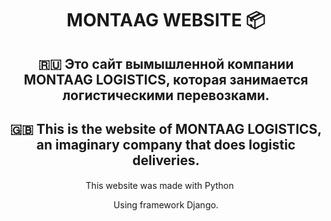 <h1 align="center">MONTAAG WEBSITE 📦</h1>

<h2 align="center">🇷🇺 Это сайт вымышленной компании MONTAAG LOGISTICS, которая занимается логистическими перевозками.</h2>
<h2 align="center">🇬🇧 This is the website of MONTAAG LOGISTICS, an imaginary company that does logistic deliveries.</h2>

<p align="center">This website was made with Python
<img src="https://upload.wikimedia.org/wikipedia/commons/thumb/c/c3/Python-logo-notext.svg/1869px-Python-logo-notext.svg.png" height=16></p>
<p align="center">Using framework Django.</p>
